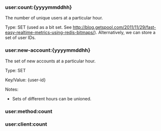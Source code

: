 ### user:count:{yyyymmddhh} ###

The number of unique users at a particular hour.

Type: SET (used as a bit set. See <http://blog.getspool.com/2011/11/29/fast-easy-realtime-metrics-using-redis-bitmaps/>).  Alternatively, we can store a set of user IDs.

### user:new-account:{yyyymmddhh} ###

The set of new accounts at a particular hour.

Type: SET

Key/Value: {user-id}

Notes:

* Sets of different hours can be unioned.

### user:method:count ###

### user:client:count ###
